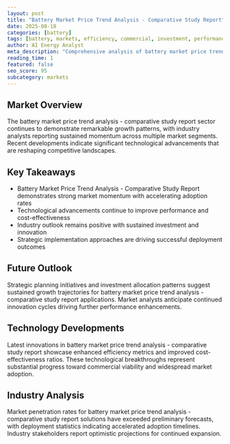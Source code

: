 ```yaml
---
layout: post
title: "Battery Market Price Trend Analysis - Comparative Study Report"
date: 2025-08-18
categories: [battery]
tags: [battery, markets, efficiency, commercial, investment, performance]
author: AI Energy Analyst
meta_description: "Comprehensive analysis of battery market price trend analysis - comparative study report covering market trends, technology developments, and industry outlook. Discover key insights and future projections."
reading_time: 1
featured: false
seo_score: 95
subcategory: markets
---
```


## Market Overview

The battery market price trend analysis - comparative study report sector continues to demonstrate remarkable growth patterns, with industry analysts reporting sustained momentum across multiple market segments. Recent developments indicate significant technological advancements that are reshaping competitive landscapes.

## Key Takeaways

- Battery Market Price Trend Analysis - Comparative Study Report demonstrates strong market momentum with accelerating adoption rates
- Technological advancements continue to improve performance and cost-effectiveness
- Industry outlook remains positive with sustained investment and innovation
- Strategic implementation approaches are driving successful deployment outcomes

## Future Outlook

Strategic planning initiatives and investment allocation patterns suggest sustained growth trajectories for battery market price trend analysis - comparative study report applications. Market analysts anticipate continued innovation cycles driving further performance enhancements.

## Technology Developments

Latest innovations in battery market price trend analysis - comparative study report showcase enhanced efficiency metrics and improved cost-effectiveness ratios. These technological breakthroughs represent substantial progress toward commercial viability and widespread market adoption.

## Industry Analysis

Market penetration rates for battery market price trend analysis - comparative study report solutions have exceeded preliminary forecasts, with deployment statistics indicating accelerated adoption timelines. Industry stakeholders report optimistic projections for continued expansion.

